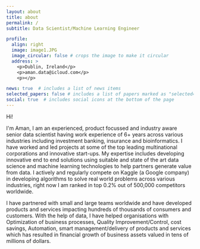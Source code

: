 ```yaml
---
layout: about
title: about
permalink: /
subtitle: Data Scientist/Machine Learning Engineer

profile:
  align: right
  image: image1.JPG
  image_circular: false # crops the image to make it circular
  address: >
    <p>Dublin, Ireland</p>
    <p>aman.data@icloud.com</p>
    <p></p>

news: true  # includes a list of news items
selected_papers: false # includes a list of papers marked as "selected={true}"
social: true  # includes social icons at the bottom of the page
---
```

Hi!

I'm Aman, I am an experienced, product focussed and industry aware senior data scientist having work experience of 6+ years across various industries including investment banking, insurance and bioinformatics. I have worked and led projects at some of the top leading multinational corporations and innovative start-ups. My expertise includes developing innovative end to end solutions using suitable and state of the art data science and machine learning technologies to help partners generate value from data. I actively and regularly compete on Kaggle (a Google company) in developing algorithms to solve real world problems across various industries, right now I am ranked in top 0.2% out of 500,000 competitors worldwide.

I have partnered with small and large teams worldwide and have developed products and services impacting hundreds of thousands of consumers and customers. With the help of data, I have helped organisations with Optimization of business processes, Quality Improvement/Control, cost savings, Automation, smart management/delivery of products and services which has resulted in financial growth of business assets valued in tens of millions of dollars.
